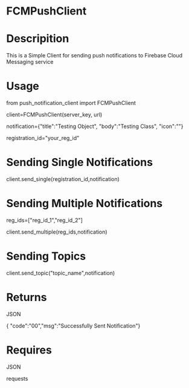 # FCMPushClient
# Descripition

This is a Simple Client for sending push notifications to Firebase Cloud Messaging service

# Usage


from push_notification_client import FCMPushClient

client=FCMPushClient(server_key, url)

notification={"title":"Testing Object", "body":"Testing Class", "icon":""}

registration_id="your_reg_id"

# Sending Single Notifications
client.send_single(registration_id,notification)


# Sending Multiple Notifications
reg_ids=["reg_id_1","reg_id_2"]

client.send_multiple(reg_ids,notification)

# Sending Topics

client.send_topic("topic_name",notification)


# Returns
JSON

{ "code":"00","msg":"Successfully Sent Notification"}


# Requires
JSON

requests



